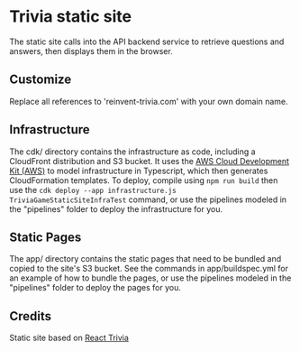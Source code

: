 # Trivia static site

The static site calls into the API backend service to retrieve questions and answers, then displays them in the browser.

## Customize

Replace all references to 'reinvent-trivia.com' with your own domain name.

## Infrastructure

The cdk/ directory contains the infrastructure as code, including a CloudFront distribution and S3 bucket.  It uses the [AWS Cloud Development Kit (AWS)](https://github.com/awslabs/aws-cdk) to model infrastructure in Typescript, which then generates CloudFormation templates.  To deploy, compile using `npm run build` then use the `cdk deploy --app infrastructure.js TriviaGameStaticSiteInfraTest` command, or use the pipelines modeled in the "pipelines" folder to deploy the infrastructure for you.

## Static Pages

The app/ directory contains the static pages that need to be bundled and copied to the site's S3 bucket.  See the commands in app/buildspec.yml for an example of how to bundle the pages, or use the pipelines modeled in the "pipelines" folder to deploy the pages for you.

## Credits

Static site based on [React Trivia](https://github.com/ccoenraets/react-trivia)
